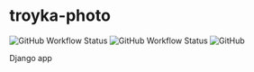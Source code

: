 # troyka-photo

![GitHub Workflow Status](https://img.shields.io/github/workflow/status/Linkor-35/django-photo/CI?label=CI) ![GitHub Workflow Status](https://img.shields.io/github/workflow/status/Linkor-35/django-photo/Release?label=Release) ![GitHub](https://img.shields.io/github/license/Linkor-35/django-photo)

Django app

